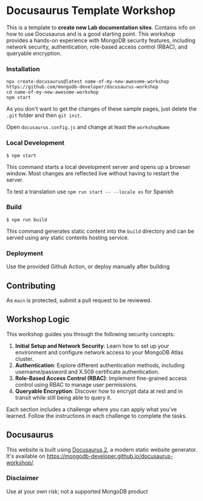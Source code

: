# Docusaurus Template Workshop

This is a template to __create new Lab documentation sites__. Contains info on how to use Docusaurus and is a good starting point. This workshop provides a hands-on experience with MongoDB security features, including network security, authentication, role-based access control (RBAC), and queryable encryption.

### Installation

```
npx create-docusaurus@latest name-of-my-new-awesome-workshop https://github.com/mongodb-developer/docusaurus-workshop
cd name-of-my-new-awesome-workshop
npm start
```

As you don't want to get the changes of these sample pages, just delete the `.git` folder and then `git init`.

Open `docusaurus.config.js` and change at least the `workshopName`

### Local Development

```
$ npm start
```

This command starts a local development server and opens up a browser window. Most changes are reflected live without having to restart the server.

To test a translation use `npm run start -- --locale es` for Spanish

### Build

```
$ npm run build
```

This command generates static content into the `build` directory and can be served using any static contents hosting service.

### Deployment

Use the provided Github Action, or deploy manually after building

## Contributing

As `main` is protected, submit a pull request to be reviewed.

## Workshop Logic

This workshop guides you through the following security concepts:

1.  **Initial Setup and Network Security**: Learn how to set up your environment and configure network access to your MongoDB Atlas cluster.
2.  **Authentication**: Explore different authentication methods, including username/password and X.509 certificate authentication.
3.  **Role-Based Access Control (RBAC)**: Implement fine-grained access control using RBAC to manage user permissions.
4.  **Queryable Encryption**: Discover how to encrypt data at rest and in transit while still being able to query it.

Each section includes a challenge where you can apply what you've learned. Follow the instructions in each challenge to complete the tasks.

## Docusaurus

This website is built using [Docusaurus 2](https://docusaurus.io/), a modern static website generator. It's available on https://mongodb-developer.github.io/docusaurus-workshop/.

### Disclaimer

Use at your own risk; not a supported MongoDB product
